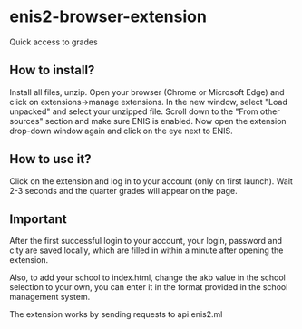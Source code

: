 # enis2-browser-extension
Quick access to grades

<h2>How to install?</h2>

Install all files, unzip. Open your browser (Chrome or Microsoft Edge) and click on extensions->manage extensions. In the new window, select "Load unpacked" and select your unzipped file. Scroll down to the "From other sources" section and make sure ENIS is enabled. Now open the extension drop-down window again and click on the eye next to ENIS.

<h2>How to use it?</h2>

Click on the extension and log in to your account (only on first launch). Wait 2-3 seconds and the quarter grades will appear on the page.

<h2>Important</h2>

After the first successful login to your account, your login, password and city are saved locally, which are filled in within a minute after opening the extension.

Also, to add your school to index.html, change the akb value in the school selection to your own, you can enter it in the format provided in the school management system.

The extension works by sending requests to api.enis2.ml

